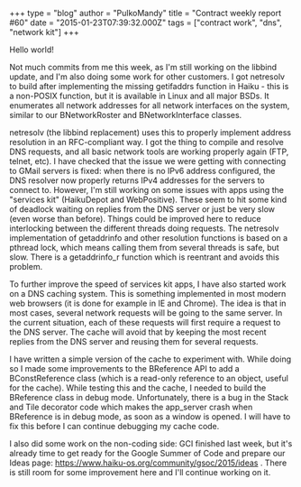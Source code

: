 +++
type = "blog"
author = "PulkoMandy"
title = "Contract weekly report #60"
date = "2015-01-23T07:39:32.000Z"
tags = ["contract work", "dns", "network kit"]
+++

Hello world!

Not much commits from me this week, as I'm still working on the libbind update, and I'm also doing some work for other customers. I got netresolv to build after implementing the missing getifaddrs function in Haiku - this is a non-POSIX function, but it is available in Linux and all major BSDs. It enumerates all network addresses for all network interfaces on the system, similar to our BNetworkRoster and BNetworkInterface classes.
<!--break-->
netresolv (the libbind replacement) uses this to properly implement address resolution in an RFC-compliant way. I got the thing to compile and resolve DNS requests, and all basic network tools are working properly again (FTP, telnet, etc). I have checked that the issue we were getting with connecting to GMail servers is fixed: when there is no IPv6 address configured, the DNS resolver now properly returns IPv4 addresses for the servers to connect to. However, I'm still working on some issues with apps using the "services kit" (HaikuDepot and WebPositive). These seem to hit some kind of deadlock waiting on replies from the DNS server or just be very slow (even worse than before). Things could be improved here to reduce interlocking between the different threads doing requests. The netresolv implementation of getaddrinfo and other resolution functions is based on a pthread lock, which means calling them from several threads is safe, but slow. There is a getaddrinfo_r function which is reentrant and avoids this problem.

To further improve the speed of services kit apps, I have also started work on a DNS caching system. This is something implemented in most modern web browsers (it is done for example in IE and Chrome). The idea is that in most cases, several network requests will be going to the same server. In the current situation, each of these requests will first require a request to the DNS server. The cache will avoid that by keeping the most recent replies from the DNS server and reusing them for several requests.

I have written a simple version of the cache to experiment with. While doing so I made some improvements to the BReference API to add a BConstReference class (which is a read-only reference to an object, useful for the cache). While testing this and the cache, I needed to build the BReference class in debug mode. Unfortunately, there is a bug in the Stack and Tile decorator code which makes the app_server crash when BReference is in debug mode, as soon as a window is opened. I will have to fix this before I can continue debugging my cache code.

I also did some work on the non-coding side: GCI finished last week, but it's already time to get ready for the Google Summer of Code and prepare our Ideas page: https://www.haiku-os.org/community/gsoc/2015/ideas . There is still room for some improvement here and I'll continue working on it.